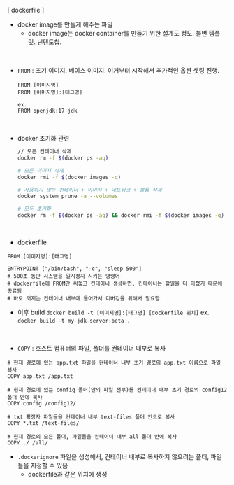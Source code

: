 [ dockerfile ]

- docker image를 만들게 해주는 파일
    - docker image는 docker container를 만들기 위한 설계도 정도. 불변 템플릿. 닌텐도칩.

<br/>

- `FROM` : 초기 이미지, 베이스 이미지. 이거부터 시작해서 추가적인 옵션 셋팅 진행.

    ```docker
    FROM [이미지명]
    FROM [이미지명]:[태그명]
    
    ex.
    FROM openjdk:17-jdk
    ```

<br/>

- docker 초기화 관련

    ```bash
    // 모든 컨테이너 삭제
    docker rm -f $(docker ps -aq)
    
    # 모든 이미지 삭제
    docker rmi -f $(docker images -q)
    
    # 사용하지 않는 컨테이너 + 이미지 + 네트워크 + 볼륨 삭제
    docker system prune -a --volumes
    
    # 모두 초기화
    docker rm -f $(docker ps -aq) && docker rmi -f $(docker images -q) && docker system prune -a --volumes
    
    ```

<br/>

- dockerfile

```docker
FROM [이미지명]:[태그명]

ENTRYPOINT ["/bin/bash", "-c", "sleep 500"]
# 500초 동안 시스템을 일시정지 시키는 명령어
# dockerfile에 FROM만 써놓고 컨테이너 생성하면, 컨테이너는 할일을 다 마쳤기 때문에 종료됨
# 바로 꺼지는 컨테이너 내부에 들어가서 디버깅을 위해서 필요함
```

- 이후 build
  `docker build -t [이미지명]:[태그명] [dockerfile 위치]`
  ex. `docker build -t my-jdk-server:beta .`

<br/>

- `COPY` : 호스트 컴퓨터의 파일, 폴더를 컨테이너 내부로 복사

```docker
# 현재 경로에 있는 app.txt 파일을 컨테이너 내부 초기 경로의 app.txt 이름으로 파일 복사
COPY app.txt /app.txt

# 현재 경로에 있는 config 폴더(안의 파일 전부)를 컨테이너 내부 초기 경로의 config12 폴더 안에 복사
COPY config /config12/

# txt 확장자 파일들을 컨테이너 내부 text-files 폴더 안으로 복사
COPY *.txt /text-files/

# 현재 경로의 모든 폴더, 파일들을 컨테이너 내부 all 폴더 안에 복사
COPY ./ /all/
```

- `.dockerignore` 파일을 생성해서, 컨테이너 내부로 복사하지 않으려는 폴더, 파일들을 지정할 수 있음
    - dockerfile과 같은 위치에 생성